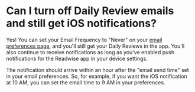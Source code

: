 # Can I turn off Daily Review emails and still get iOS notifications?

Yes! You can set your Email Frequency to "Never" on your [email preferences page](https://readwise.io/configure), and you'll still get your Daily Reviews in the app. You'll also continue to receive notifications as long as you've enabled push notifications for the Readwise app in your device settings.

The notification should arrive within an hour after the "email send time" set in your email preferences. So, for example, if you want the iOS notification at 10 AM, you can set the email time to 9 AM in your preferences.

